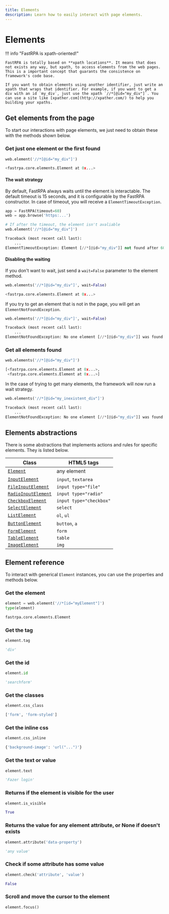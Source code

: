 ```yaml
---
title: Elements
description: Learn how to easily interact with page elements.
---
```


# Elements

!!! info "FastRPA is xpath-oriented!"

    FastRPA is totally based on **xpath locations**. It means that does not exists any way, but xpath, to access elements from the web pages. This is a important concept that guarants the consistence on framework's code base.

    If you want to obtain elements using another identifier, just write an xpath that wraps that identifier. For example, if you want to get a div with an id `my_div`, just use the xpath `//*[@id="my_div"]`. You can use a site like [xpather.com](http://xpather.com/) to help you building your xpaths.

## Get elements from the page

To start our interactions with page elements, we just need to obtain these with the methods shown below.

### Get just one element or the first found

```python linenums="1"
web.element('//*[@id="my_div"]')
```

```python title="Output"
<fastrpa.core.elements.Element at 0x...>
```

#### The wait strategy

By default, FastRPA always waits until the element is interactable. The default timeout is 15 seconds, and it is configurable by the FastRPA constructor. In case of timeout, you will receive a `ElementTimeoutException`.

```python linenums="1"
app = FastRPA(timeout=60)
web = app.browse('https:...')

# If after the timeout, the element isn't avaliable
web.element('//*[@id="my_div"]')
```

```python title="Output"
Traceback (most recent call last):
    ...
ElementTimeoutException: Element [//*[@id="my_div"]] not found after 60 seconds!
```

#### Disabling the waiting

If you don't want to wait, just send a `wait=False` parameter to the element method.

```python linenums="1"
web.elements('//*[@id="my_div"]', wait=False)
```

```python title="Output"
<fastrpa.core.elements.Element at 0x...>
```

If you try to get an element that is not in the page, you will get an `ElementNotFoundException`.

```python linenums="1"
web.elements('//*[@id="my_div"]', wait=False)
```

```python title="Output"
Traceback (most recent call last):
    ...
ElementNotFoundException: No one element [//*[@id="my_div"]] was found!
```

### Get all elements found

```python linenums="1"
web.elements('//*[@id="my_div"]')
```

```python title="Output"
[<fastrpa.core.elements.Element at 0x...>,
 <fastrpa.core.elements.Element at 0x...>]
```

In the case of trying to get many elements, the framework will now run a wait strategy.

```python linenums="1"
web.elements('//*[@id="my_inexistent_div"]')
```

```python title="Output"
Traceback (most recent call last):
    ...
ElementNotFoundException: No one element [//*[@id="my_div"]] was found!
```

## Elements abstractions

There is some abstractions that implements actions and rules for specific elements. They is listed below.

| Class | HTML5 tags |
|-|-|
| [`Element`](#element-reference) | any element |
| [`InputElement`](./inputs.md) | `input`, `textarea` |
| [`FileInputElement`](./file-inputs.md) | `input type="file"` |
| [`RadioInputElement`](./radio-inputs.md) | `input type="radio"` |
| [`CheckboxElement`](./checkboxes.md) | `input type="checkbox"` |
| [`SelectElement`](./selects.md) | `select` |
| [`ListElement`](./lists.md) | `ol`, `ul` |
| [`ButtonElement`](./buttons.md) | `button`, `a` |
| [`FormElement`](./forms.md) | `form` |
| [`TableElement`](./tables.md) | `table` |
| [`ImageElement`](./images.md) | `img` |

## Element reference

To interact with generical `Element` instances, you can use the properties and methods below.

### Get the element

```python linenums="1"
element = web.element('//*[id="myElement"]')
type(element)
```

```python title="Output"
fastrpa.core.elements.Element
```

### Get the tag

```python linenums="1"
element.tag
```

```python title="Output"
'div'
```

### Get the id

```python linenums="1"
element.id
```

```python title="Output"
'searchform'
```

### Get the classes

```python linenums="1"
element.css_class
```

```python title="Output"
['form', 'form-styled']
```

### Get the inline css

```python linenums="1"
element.css_inline
```

```python title="Output"
{'background-image': 'url("...")'}
```

### Get the text or value

```python linenums="1"
element.text
```

```python title="Output"
'Fazer login'
```

### Returns if the element is visible for the user

```python linenums="1"
element.is_visible
```

```python title="Output"
True
```

### Returns the value for any element attribute, or None if doesn't exists

```python linenums="1"
element.attribute('data-property')
```

```python title="Output"
'any value'
```

### Check if some attribute has some value

```python linenums="1"
element.check('attribute', 'value')
```

```python title="Output"
False
```

### Scroll and move the cursor to the element

```python linenums="1"
element.focus()
```